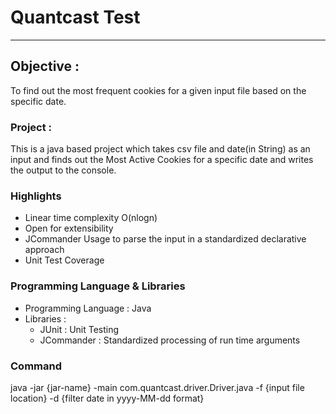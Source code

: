 # Quantcast Test
------------------------------------------------------------------------------------------------------------------------------------------

## Objective : 
To find out the most frequent cookies for a given input file based on the specific date.

### Project : 
This is a java based project which takes csv file and date(in String) as an input and finds out the Most Active Cookies for a specific date and writes the output to the console.

### Highlights
- Linear time complexity O(nlogn)
- Open for extensibility
- JCommander Usage to parse the input in a standardized declarative approach
- Unit Test Coverage

### Programming Language & Libraries
- Programming Language : Java
- Libraries : 
  - JUnit : Unit Testing
  - JCommander :  Standardized processing of run time arguments

### Command
java -jar {jar-name} -main com.quantcast.driver.Driver.java -f {input file location} -d {filter date in yyyy-MM-dd format}





